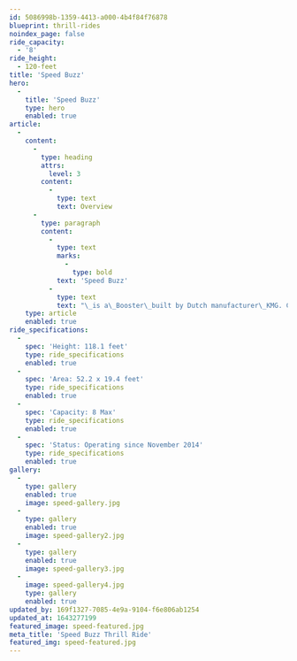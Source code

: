 ```yaml
---
id: 5086998b-1359-4413-a000-4b4f84f76878
blueprint: thrill-rides
noindex_page: false
ride_capacity:
  - '8'
ride_height:
  - 120-feet
title: 'Speed Buzz'
hero:
  -
    title: 'Speed Buzz'
    type: hero
    enabled: true
article:
  -
    content:
      -
        type: heading
        attrs:
          level: 3
        content:
          -
            type: text
            text: Overview
      -
        type: paragraph
        content:
          -
            type: text
            marks:
              -
                type: bold
            text: 'Speed Buzz'
          -
            type: text
            text: "\_is a\_Booster\_built by Dutch manufacturer\_KMG. Can hold up to 8 people at once, two gondolas each with two rows of two riders facing back-to-back."
    type: article
    enabled: true
ride_specifications:
  -
    spec: 'Height: 118.1 feet'
    type: ride_specifications
    enabled: true
  -
    spec: 'Area: 52.2 x 19.4 feet'
    type: ride_specifications
    enabled: true
  -
    spec: 'Capacity: 8 Max'
    type: ride_specifications
    enabled: true
  -
    spec: 'Status: Operating since November 2014'
    type: ride_specifications
    enabled: true
gallery:
  -
    type: gallery
    enabled: true
    image: speed-gallery.jpg
  -
    type: gallery
    enabled: true
    image: speed-gallery2.jpg
  -
    type: gallery
    enabled: true
    image: speed-gallery3.jpg
  -
    image: speed-gallery4.jpg
    type: gallery
    enabled: true
updated_by: 169f1327-7085-4e9a-9104-f6e806ab1254
updated_at: 1643277199
featured_image: speed-featured.jpg
meta_title: 'Speed Buzz Thrill Ride'
featured_img: speed-featured.jpg
---
```

